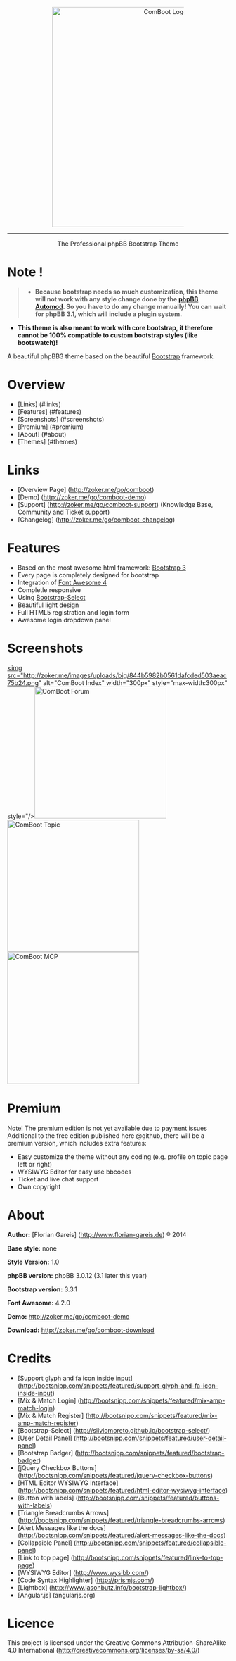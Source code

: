 <p align="center"><a href="http://zoker.me/go/comboot" target="_blank"><img src="https://github.com/TheZoker/ComBoot-Free/blob/master/imageset/site_logo.png" alt="ComBoot Logo" width="500px" style="max-width:300px"/></a></p>

---
<p align="center">The Professional phpBB Bootstrap Theme</p>

Note !
==
> - **Because bootstrap needs so much customization, this theme will not work with any style change done by the [phpBB Automod](https://www.phpbb.com/mods/automod/). So you have to do any change manually! You can wait for phpBB 3.1, which will include a plugin system.**
- **This theme is also meant to work with core bootstrap, it therefore cannot be 100% compatible to custom bootstrap styles (like bootswatch)!**

A beautiful phpBB3 theme based on the beautiful [Bootstrap](http://getbootstrap.com/) framework.

Overview
=
- [Links] (#links)
- [Features] (#features)
- [Screenshots] (#screenshots)
- [Premium] (#premium)
- [About] (#about)
- [Themes] (#themes)

Links
=
- [Overview Page] (http://zoker.me/go/comboot)
- [Demo] (http://zoker.me/go/comboot-demo)
- [Support] (http://zoker.me/go/comboot-support) (Knowledge Base, Community and Ticket support)
- [Changelog] (http://zoker.me/go/comboot-changelog)

Features
=
* Based on the most awesome html framework: [Bootstrap 3](http://twitter.github.com/bootstrap/)
* Every page is completely designed for bootstrap
* Integration of [Font Awesome 4](http://fontawesome.io/)
* Completle responsive
* Using [Bootstrap-Select](http://silviomoreto.github.io/bootstrap-select/)
* Beautiful light design
* Full HTML5 registration and login form 
* Awesome login dropdown panel

Screenshots
=
<a href="http://zoker.me/images/#4/14128869733844" target="_blank"><img src="http://zoker.me/images/uploads/big/844b5982b0561dafcded503aeac75b24.png" alt="ComBoot Index" width="300px" style="max-width:300px" style="/></a><a href="http://zoker.me/images/#4/14128869728118" target="_blank"><img src="http://zoker.me/images/uploads/big/96bbd5fb9d32f6923670faf0848e013a.png" alt="ComBoot Forum" width="300px" style="max-width:300px"/></a>
<a href="http://zoker.me/images/#4/14128869716676" target="_blank"><img src="http://zoker.me/images/uploads/big/d2da42f45b1add9e41d1660b609f037c.png" alt="ComBoot Topic" width="300px" style="max-width:300px"/></a><a href="http://zoker.me/images/#4/14128869720209" target="_blank"><img src="http://zoker.me/images/uploads/big/804be621ecefcfd10a89b298a41e5d1d.png" alt="ComBoot MCP" width="300px" style="max-width:300px"/></a>

Premium
=
Note! The premium edition is not yet available due to payment issues
Additional to the free edition published here @github, there will be a premium version, which includes extra features:
* Easy customize the theme without any coding (e.g. profile on topic page left or right)
* WYSIWYG Editor for easy use bbcodes
* Ticket and live chat support
* Own copyright

About
=
**Author:** [Florian Gareis] (http://www.florian-gareis.de) ® 2014

**Base style:** none

**Style Version:** 1.0

**phpBB version:** phpBB 3.0.12 (3.1 later this year)

**Bootstrap version:** 3.3.1

**Font Awesome:** 4.2.0

**Demo:** http://zoker.me/go/comboot-demo

**Download:** http://zoker.me/go/comboot-download

Credits
=
* [Support glyph and fa icon inside input] (http://bootsnipp.com/snippets/featured/support-glyph-and-fa-icon-inside-input)
* [Mix & Match Login] (http://bootsnipp.com/snippets/featured/mix-amp-match-login)
* [Mix & Match Register] (http://bootsnipp.com/snippets/featured/mix-amp-match-register)
* [Bootstrap-Select] (http://silviomoreto.github.io/bootstrap-select/)
* [User Detail Panel] (http://bootsnipp.com/snippets/featured/user-detail-panel)
* [Bootstrap Badger] (http://bootsnipp.com/snippets/featured/bootstrap-badger)
* [jQuery Checkbox Buttons] (http://bootsnipp.com/snippets/featured/jquery-checkbox-buttons)
* [HTML Editor WYSIWYG Interface] (http://bootsnipp.com/snippets/featured/html-editor-wysiwyg-interface)
* [Button with labels] (http://bootsnipp.com/snippets/featured/buttons-with-labels)
* [Triangle Breadcrumbs Arrows] (http://bootsnipp.com/snippets/featured/triangle-breadcrumbs-arrows)
* [Alert Messages like the docs] (http://bootsnipp.com/snippets/featured/alert-messages-like-the-docs)
* [Collapsible Panel] (http://bootsnipp.com/snippets/featured/collapsible-panel)
* [Link to top page] (http://bootsnipp.com/snippets/featured/link-to-top-page)
* [WYSIWYG Editor] (http://www.wysibb.com/)
* [Code Syntax Highlighter] (http://prismjs.com/)
* [Lightbox] (http://www.jasonbutz.info/bootstrap-lightbox/)
* [Angular.js] (angularjs.org)

Licence
=
This project is licensed under the Creative Commons Attribution-ShareAlike 4.0 International (http://creativecommons.org/licenses/by-sa/4.0/)